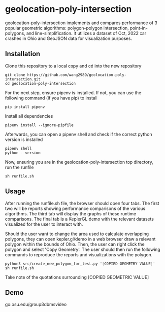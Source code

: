 # geolocation-poly-intersection

geolocation-poly-intersection implements and compares performance of 3 popular geometric algorithms: polygon-polygon intersection, point-in-polygons, and line-simplification. It utilizes a dataset of Oct, 2022 car crashes in Ohio and GeoJSON data for visualization purposes.

## Installation

Clone this repository to a local copy and cd into the new repository
```
git clone https://github.com/wang2989/geolocation-poly-intersection.git
cd geolocation-poly-intersection
```

For the next step, ensure pipenv is installed. If not, you can use the following command (if you have pip) to install
```
pip install pipenv
```

Install all dependencies
```
pipenv install --ignore-pipfile
```

Afterwards, you can open a pipenv shell and check if the correct python version is installed
```
pipenv shell
python --version
```

Now, ensuring you are in the geolocation-poly-intersection top directory, run the runfile
```
sh runfile.sh
```

## Usage
After running the runfile.sh file, the browser should open four tabs. The first two will be reports showing performance comparisons of the various algorithms. The third tab will display the graphs of these runtime comparisons. The final tab is a KeplerGL demo with the relevant datasets visualized for the user to interact with.

Should the user want to change the area used to calculate overlapping polygons, they can open kepler.gl/demo in a web browser draw a relevant polygon within the bounds of Ohio. Then, the user can right click the polygon and select 'Copy Geometry'. The user should then run the following commands to reproduce the reports and visualizations with the polygon.

```
python3 src/create_new_polygon_for_test.py '[COPIED GEOMETRY VALUE]'
sh runfile.sh
```
Take note of the quotations surrounding [COPIED GEOMETRIC VALUE]

## Demo
go.osu.edu/group3dbmsvideo

